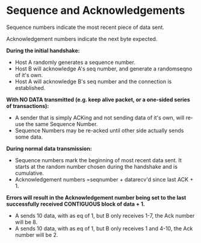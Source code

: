 # Sequence and Acknowledgements

Sequence numbers indicate the most recent piece of data sent.

Acknowledgement numbers indicate the next byte expected.

**During the initial handshake:**

* Host A randomly generates a sequence number.
* Host B will acknowledge A's seq number, and generate a randomseqno of it's own.
* Host A will acknowledge B's seq number and the connection is established.

**With NO DATA transmitted \(e.g. keep alive packet, or a one-sided series of transactions\):**

* A sender that is simply ACKing and not sending data of it's own, will re-use the same Sequence Number.
* Sequence Numbers may be re-acked until other side actually sends some data.

**During normal data transmission:**

* Sequence numbers mark the beginning of most recent data sent. It starts at the random number chosen during the handshake and is cumulative.
* Acknowledgement numbers =seqnumber + datarecv'd since last ACK + 1.

**Errors will result in the Acknowledgement number being set to the last successfully received CONTIGUOUS block of data + 1.**

* A sends 10 data, with as eq of 1, but B only receives 1-7, the Ack number will be 8.
* A sends 10 data, with as eq of 1, but B only receives 1 and 4-10, the Ack number will be 2.



